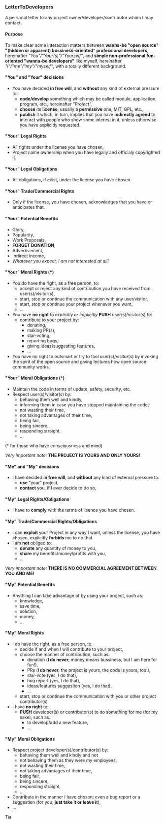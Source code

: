 ### LetterToDevelopers
A personal letter to any project owner/developer/contributor whom I may contact.

#### Purpose
To make clear some interaction matters between **wanna-be "open source" "(hidden or apparent) bussiness-oriented" professional developers**, hereinafter *"You"/"Your(s)"/"Yourself"*, and **simple non-professional fun-oriented "wanna-be developers"** like myself, hereinafter *"I"/"me"/"my"/"myself"*, with a totally different background.

#### "You" and "Your" decisions
- You have decided **in free will**, and **without** any kind of external pressure to:
  - **code/develop** something which may be called module, application, program, etc., hereinafter *"Project"*,
  - **choose** its **license**, usually a **permissive** one, MIT, GPL, etc.,
  - **publish** it which, in turn, implies that you have **indirectly agreed** to interact with people who show some interest in it, unless otherwise you have explicitly requested.

#### "Your" Legal Rights
- All rights under the license you have chosen,
- Project name ownership when you have legally and officialy copyrighted it.

#### "Your" Legal Obligations
- All obligations, if exist, under the license you have chosen.

#### "Your" Trade/Commercial Rights
- Only if the license, you have chosen, acknowledges that you have or anticipates that.

#### "Your" Potential Benefits
- Glory,
- Popularity,
- Work Proposals,
- **FORGET DONATION**,
- Advertisement,
- Indirect income,
- *Whatever you expect, I am not interested at all!*

#### "Your" Moral Rights (*)
- You do have the right, as a free person, to:
  - accept or reject any kind of contribution you have received from user(s)/visitor(s),
  - start, stop or continue the communication with any user/visitor,
  - start, stop or continue your project whenever you want,
  - ...
- You have **no right** to *explicitly or implicitly* **PUSH** user(s)/visitor(s) to:
  - contribute to your project by:
    - donating,
    - making PR(s),
    - star-voting,
    - reporting bugs,
    - giving ideas/suggesting features,
    - ...
- You have no right to outsmart or try to fool user(s)/visitor(s) by invoking the spirit of the open source and giving lectures how open source community works.

#### "Your" Moral Obligations (*)
- Maintain the code in terms of update, safety, security, etc.
- Respect user(s)/visitor(s) by:
  - behaving them well and kindly,
  - informing them in case you have stopped maintaining the code,
  - not wasting their time,
  - not taking advantages of their time,
  - being fair,
  - being sincere,
  - responding straight,
  - ...

(* for those who have consciousness and mind)

*Very important note:* **THE PROJECT IS YOURS AND ONLY YOURS!**

#### "Me" and "My" decisions
- I have decided **in free will**, and **without** any kind of external pressure to:
  - **use** "your" project,
  - **contact** you, if I ever decide to do so,

#### "My" Legal Rights/Obligations
- I have to **comply** with the terms of lisence you have chosen.

#### "My" Trade/Commercial Rights/Obligations
- I can **exploit** your Project in any way I want, unless the license, you have chosen, explicitly **forbids** me to do that.
- I am **not** obliged to:
  - **donate** any quantity of money to you,
  - **share** my benefits/money/profits with you,
  - ...

*Very important note:* **THERE IS NO COMMERCIAL AGREEMENT BETWEEN YOU AND ME!**

#### "My" Potential Benefits
- Anything I can take advantage of by using your project, such as:
  - knowledge,
  - save time,
  - solution,
  - money,
  - ...

#### "My" Moral Rights
- I do have the right, as a free person, to:
  - decide if and when I will contribute to your project,
  - choose the manner of contribution, such as:
    - donation (**I do never**; money means bussiness, but I am here for fun!),
    - PRs (**I do never**; the project is yours, the code is yours, too!),
    - star-vote (yes, I do that),
    - bug report (yes, I do that),
    - ideas/features suggestion (yes, I do that),
    - ...
  - start, stop or continue the communication with you or other project contributor(s)
- I have **no right** to:
  - **PUSH** developer(s) or contributor(s) to do something for me (for my sake), such as:
    - to develop/add a new feature,
    - ...

#### "My" Moral Obligations
- Respect project developer(s)/contributor(s) by:
  - behaving them well and kindly and not 
  - not behaving them as they were my employees,
  - not wasting their time,
  - not taking advantages of their time,
  - being fair,
  - being sincere,
  - responding straight,
  - ...
- Contribute in the manner I have chosen; even a bug report or a suggestion (for you, **just take it or leave it**),
- ...

Tia
